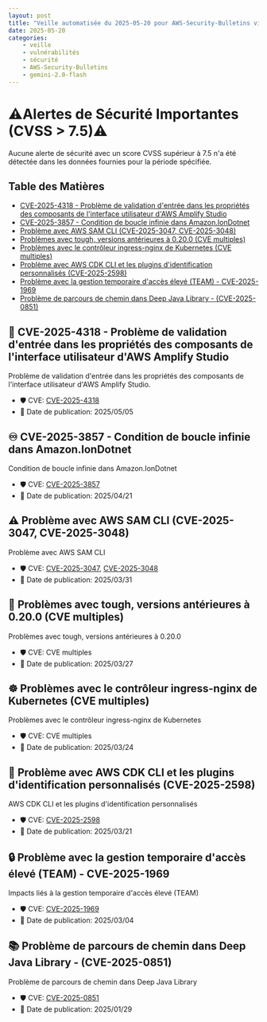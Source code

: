 ```yaml
---
layout: post
title: "Veille automatisée du 2025-05-20 pour AWS-Security-Bulletins via Gemini gemini-2.0-flash"
date: 2025-05-20
categories:
    - veille
    - vulnérabilités
    - sécurité
    - AWS-Security-Bulletins
    - gemini-2.0-flash
---
```

# ⚠️Alertes de Sécurité Importantes (CVSS > 7.5)⚠️
Aucune alerte de sécurité avec un score CVSS supérieur à 7.5 n'a été détectée dans les données fournies pour la période spécifiée.

## Table des Matières
*   [CVE-2025-4318 - Problème de validation d'entrée dans les propriétés des composants de l'interface utilisateur d'AWS Amplify Studio](https://aws.amazon.com/security/security-bulletins/AWS-2025-010/)
*   [CVE-2025-3857 - Condition de boucle infinie dans Amazon.IonDotnet](https://aws.amazon.com/security/security-bulletins/AWS-2025-009/)
*   [Problème avec AWS SAM CLI (CVE-2025-3047, CVE-2025-3048)](https://aws.amazon.com/security/security-bulletins/AWS-2025-008/)
*   [Problèmes avec tough, versions antérieures à 0.20.0 (CVE multiples)](https://aws.amazon.com/security/security-bulletins/AWS-2025-007/)
*   [Problèmes avec le contrôleur ingress-nginx de Kubernetes (CVE multiples)](https://aws.amazon.com/security/security-bulletins/AWS-2025-006/)
*   [Problème avec AWS CDK CLI et les plugins d'identification personnalisés (CVE-2025-2598)](https://aws.amazon.com/security/security-bulletins/AWS-2025-005/)
*   [Problème avec la gestion temporaire d'accès élevé (TEAM) - CVE-2025-1969](https://aws.amazon.com/security/security-bulletins/AWS-2025-004/)
*   [Problème de parcours de chemin dans Deep Java Library - (CVE-2025-0851)](https://aws.amazon.com/security/security-bulletins/AWS-2025-003/)

## 🚨 CVE-2025-4318 - Problème de validation d'entrée dans les propriétés des composants de l'interface utilisateur d'AWS Amplify Studio
Problème de validation d'entrée dans les propriétés des composants de l'interface utilisateur d'AWS Amplify Studio.

*   🛡️ CVE: [CVE-2025-4318](https://www.cve.org/CVERecord?id=CVE-2025-4318)
*   📅 Date de publication: 2025/05/05

## ♾️ CVE-2025-3857 - Condition de boucle infinie dans Amazon.IonDotnet
Condition de boucle infinie dans Amazon.IonDotnet

*   🛡️ CVE: [CVE-2025-3857](https://www.cve.org/CVERecord?id=CVE-2025-3857)
*   📅 Date de publication: 2025/04/21

## ⚠️ Problème avec AWS SAM CLI (CVE-2025-3047, CVE-2025-3048)
Problème avec AWS SAM CLI

*   🛡️ CVE: [CVE-2025-3047](https://www.cve.org/CVERecord?id=CVE-2025-3047), [CVE-2025-3048](https://www.cve.org/CVERecord?id=CVE-2025-3048)
*   📅 Date de publication: 2025/03/31

## 🚨 Problèmes avec tough, versions antérieures à 0.20.0 (CVE multiples)
Problèmes avec tough, versions antérieures à 0.20.0

*   🛡️ CVE: CVE multiples
*   📅 Date de publication: 2025/03/27

## ☸️ Problèmes avec le contrôleur ingress-nginx de Kubernetes (CVE multiples)
Problèmes avec le contrôleur ingress-nginx de Kubernetes

*   🛡️ CVE: CVE multiples
*   📅 Date de publication: 2025/03/24

## 🔑 Problème avec AWS CDK CLI et les plugins d'identification personnalisés (CVE-2025-2598)
AWS CDK CLI et les plugins d'identification personnalisés

*   🛡️ CVE: [CVE-2025-2598](https://www.cve.org/CVERecord?id=CVE-2025-2598)
*   📅 Date de publication: 2025/03/21

## 🔒 Problème avec la gestion temporaire d'accès élevé (TEAM) - CVE-2025-1969
Impacts liés à la gestion temporaire d'accès élevé (TEAM)

*   🛡️ CVE: [CVE-2025-1969](https://www.cve.org/CVERecord?id=CVE-2025-1969)
*   📅 Date de publication: 2025/03/04

## 📚 Problème de parcours de chemin dans Deep Java Library - (CVE-2025-0851)
Problème de parcours de chemin dans Deep Java Library

*   🛡️ CVE: [CVE-2025-0851](https://www.cve.org/CVERecord?id=CVE-2025-0851)
*   📅 Date de publication: 2025/01/29
